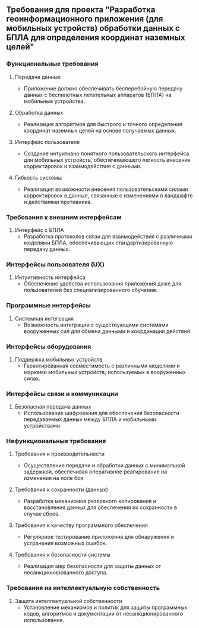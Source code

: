 ## Требования для проекта "Разработка геоинформационного приложения (для мобильных устройств) обработки данных с БПЛА для определения координат наземных целей"
### Функциональные требования

1. Передача данных
   - Приложение должно обеспечивать бесперебойную передачу данных с беспилотных летательных аппаратов (БПЛА) на мобильные устройства.

2. Обработка данных
   - Реализация алгоритмов для быстрого и точного определения координат наземных целей на основе получаемых данных.

3. Интерфейс пользователя
   - Создание интуитивно понятного пользовательского интерфейса для мобильных устройств, обеспечивающего легкость внесения корректировок и взаимодействия с данными.

4. Гибкость системы
   - Реализация возможности внесения пользовательскими силами корректировок в данные, связанные с изменениями в ландшафте и действиями противника.

### Требования к внешним интерфейсам

1. Интерфейс с БПЛА
   - Разработка протоколов связи для взаимодействия с различными моделями БПЛА, обеспечивающих стандартизированную передачу данных.

### Интерфейсы пользователя (UX)

1. Интуитивность интерфейса
   - Обеспечение удобства использования приложения даже для пользователей без специализированного обучения.

### Программные интерфейсы

1. Системная интеграция
   - Возможность интеграции с существующими системами вооруженных сил для обмена данными и координации действий.

### Интерфейсы оборудования

1. Поддержка мобильных устройств
   - Гарантированная совместимость с различными моделями и марками мобильных устройств, используемых в вооруженных силах.

### Интерфейсы связи и коммуникации

1. Безопасная передача данных
   - Использование шифрования для обеспечения безопасности передаваемых данных между БПЛА и мобильными устройствами.

### Нефункциональные требования

1. Требования к производительности
   - Осуществление передачи и обработки данных с минимальной задержкой, обеспечивая оперативное реагирование на изменения на поле боя.

2. Требования к сохранности (данных)
   - Разработка механизмов резервного копирования и восстановления данных для обеспечения их сохранности в случае сбоев.

3. Требования к качеству программного обеспечения
   - Регулярное тестирование приложения для обнаружения и устранения возможных ошибок.

4. Требования к безопасности системы
   - Реализация мер безопасности для защиты данных от несанкционированного доступа.

### Требования на интеллектуальную собственность

1. Защита интеллектуальной собственности
   - Установление механизмов и политик для защиты программных кодов, алгоритмов и документации от несанкционированного использования.
